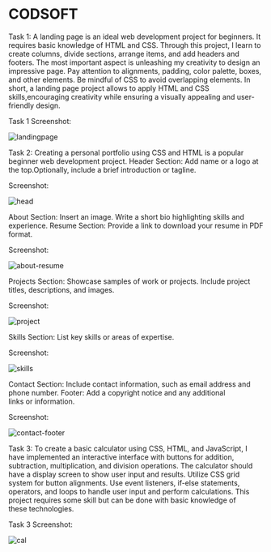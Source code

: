 # CODSOFT

Task 1: A landing page is an ideal web development project for beginners. It requires basic knowledge of HTML and CSS. Through this project, I learn to create columns, divide sections, arrange items, and add headers and footers. The most important aspect is unleashing my creativity to design an impressive page. Pay attention to alignments, padding, color palette, boxes, and other elements. Be mindful of CSS to avoid overlapping elements. In short, a landing page project allows to apply HTML and CSS skills,encouraging creativity while ensuring a visually appealing and user-friendly design.

Task 1 Screenshot:

![landingpage](https://github.com/user-attachments/assets/2971657a-c773-458c-bf06-cbb0cc993ca7)



Task 2: Creating a personal portfolio using CSS and HTML is a popular beginner web development project. 
Header Section: Add name or a logo at the top.Optionally, include a brief introduction or tagline.

Screenshot:

![head](https://github.com/user-attachments/assets/035982e4-0ff6-415c-9433-c110176d1312)

About Section: Insert an image. Write a short bio highlighting skills and experience. 
Resume Section: Provide a link to download your resume in PDF format. 

Screenshot:

![about-resume](https://github.com/user-attachments/assets/3fb81aa1-a539-44f0-a4aa-fe83e1dd57f8)

Projects Section: Showcase samples of work or projects. Include project titles, descriptions, and images. 

Screenshot:

![project](https://github.com/user-attachments/assets/26753202-a719-4264-a04e-cfd122bbcd41)

Skills Section: List key skills or areas of expertise. 

Screenshot:

![skills](https://github.com/user-attachments/assets/b680025d-af75-4b9d-94ce-d0cac762699b)

Contact Section: Include contact information, such as email address and phone
number. Footer: Add a copyright notice and any additional links or information.

Screenshot:

![contact-footer](https://github.com/user-attachments/assets/d2b28d89-59eb-46c9-96ab-574ff9908006)



Task 3: To create a basic calculator using CSS, HTML, and JavaScript, I have implemented an interactive interface with buttons for addition, subtraction, multiplication, and division operations. The calculator should have a display screen to show user input and results. Utilize CSS grid system for button alignments. Use event listeners, if-else statements, operators, and loops to handle user input and perform calculations. This project requires some skill but can be done with basic knowledge of these technologies.

Task 3 Screenshot:

![cal](https://github.com/user-attachments/assets/dd3aa9cc-6921-44fe-b6fd-31f270c6a2d1)



